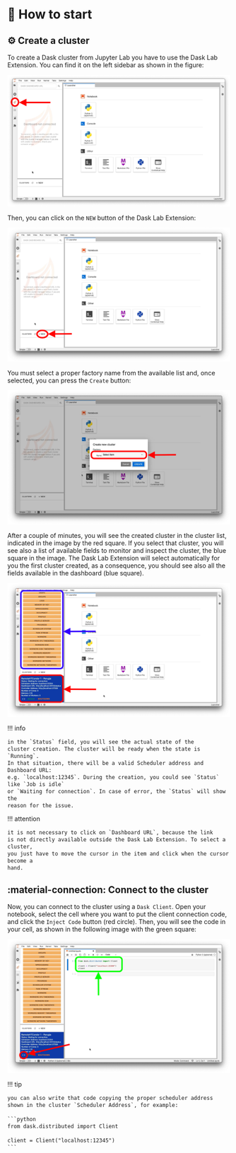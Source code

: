 
# :rocket: How to start

## :gear: Create a cluster

To create a Dask cluster from Jupyter Lab you have to use the Dask Lab Extension.
You can find it on the left sidebar as shown in the figure:

![dask labextension](imgs/dask_init_labextension.png)

Then, you can click on the `NEW` button of the Dask Lab Extension:

![dask new](imgs/dask_init_new.png)

You must select a proper factory name from the available list and, once selected,
you can press the `Create` button:

![dask select](imgs/dask_init_select.png)

After a couple of minutes, you will see the created cluster in the cluster list,
indicated in the image by the red square. If you select that cluster, you will see
also a list of available fields to monitor and inspect the cluster, the blue square
in the image. The Dask Lab Extension will select automatically for you the first
cluster created, as a consequence, you should see also all the fields available in
the dashboard (blue square).

![dask cluster created](imgs/dask_init_created.png)

!!! info

    in the `Status` field, you will see the actual state of the
    cluster creation. The cluster will be ready when the state is `Running`.
    In that situation, there will be a valid Scheduler address and Dashboard URL:
    e.g. `localhost:12345`. During the creation, you could see `Status` like `Job is idle`
    or `Waiting for connection`. In case of error, the `Status` will show the
    reason for the issue.

!!! attention

    it is not necessary to click on `Dashboard URL`, because the link
    is not directly available outside the Dask Lab Extension. To select a cluster,
    you just have to move the cursor in the item and click when the cursor become a
    hand.
## :material-connection: Connect to the cluster

Now, you can connect to the cluster using a `Dask Client`. Open your notebook,
select the cell where you want to put the client connection code, and click
the `Inject Code` button (red circle). Then, you will see the code in your cell,
as shown in the following image with the green square:

![dask cluster connect](imgs/dask_client_code.png)

!!! tip

    you can also write that code copying the proper scheduler address
    shown in the cluster `Scheduler Address`, for example:

    ```python
    from dask.distributed import Client

    client = Client("localhost:12345")
    ```
